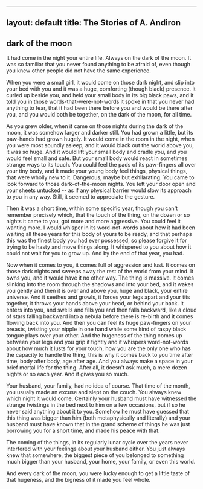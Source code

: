 
---
layout: default
title: The Stories of A. Andiron
---

## dark of the moon

It had come in the night your entire life. Always on the dark of the moon. It was so familiar that you never found anything to be afraid of, even though you knew other people did not have the same experience.

When you were a small girl, it would come on those dark night, and slip into your bed with you and it was a huge, comforting (though black) presence. It curled up beside you, and held your small body in its big black paws, and it told you in those words-that-were-not-words it spoke in that you never had anything to fear, that it had been there before you and would be there after you, and you would both be together, on the dark of the moon, for all time.

As you grew older, when it came on those nights during the dark of the moon, it was somehow larger and darker still. You had grown a little, but its paw-hands had grown hugely. It would come in the room in the night, when you were most soundly asleep, and it would black out the world above you, it was so huge. And it would lift your small body and cradle you, and you would feel small and safe. But your small body would react in sometimes strange ways to its touch. You could feel the pads of its paw-fingers all over your tiny body, and it made your young body feel things, physical things, that were wholly new to it. Dangerous, maybe but exhilarating. You came to look forward to those dark-of-the-moon nights. You left your door open and your sheets untucked -- as if any physical barrier would slow its approach to you in any way. Still, it seemed to appreciate the gesture.

Then it was a short time, within some specific year, though you can't remember precisely which, that the touch of the thing, on the dozen or so nights it came to you, got more and more aggressive. You could feel it wanting more. I would whisper in its word-not-words about how it had been waiting all these years for this body of yours to be ready, and that perhaps this was the finest body you had ever possessed, so please forgive it for trying to be hasty and move things along. It whispered to you about how it could not wait for you to grow up. And by the end of that year, you had.

Now when it comes to you, it comes full of aggression and lust. It comes on those dark nights and sweeps away the rest of the world from your mind. It owns you, and it would have it no other way. The thing is massive. It comes slinking into the room through the shadows and into your bed, and it wakes you gently and then it is over and above you, huge and black, your entire universe. And it seethes and growls, it forces your legs apart and your tits together, it throws your hands above your head, or behind your back. It enters into you, and swells and fills you and then falls backward, like a cloud of stars falling backward into a nebula before there is re-birth and it comes flowing back into you. And then you can feel its huge paw-fingers on your breasts, twisting your nipple in one hand while some kind of raspy black tongue plays over your other. And the hugeness of the thing comes up between your legs and you grip it tightly and it whispers word-not-words about how much it lusts for your touch, how you are the only one who has the capacity to handle the thing, this is why it comes back to you time after time, body after body, age after age. And you always make a space in your brief mortal life for the thing. After all, it doesn't ask much, a mere dozen nights or so each year. And it gives you so much.

Your husband, your family, had no idea of course. That time of the month, you usually made an excuse and slept on the couch. You always knew which night it would come. Certainly your husband must have witnessed the strange twistings in the bed next to him on a few occasions, but if so he never said anything about it to you. Somehow he must have guessed that this thing was bigger than him (both metaphysically and literally) and your husband must have known that in the grand scheme of things he was just borrowing you for a short time, and made his peace with that.

The coming of the things, in its regularly lunar cycle over the years never interfered with your feelings about your husband either. You just always knew that somewhere, the biggest piece of you belonged to something much bigger than your husband, your home, your family, or even this world.

And every dark of the moon, you were lucky enough to get a little taste of that hugeness, and the bigness of it made you feel whole.












